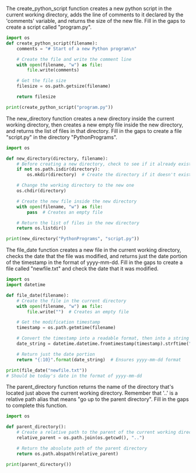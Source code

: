 The create_python_script function creates a new python script in the current working directory, adds the line of comments to it declared  by the 'comments' variable, and returns the size of the new file. 
Fill in the gaps to create a script called "program.py".

```python
import os
def create_python_script(filename):
    comments = "# Start of a new Python program\n"

    # Create the file and write the comment line
    with open(filename, "w") as file:
        file.write(comments)

    # Get the file size
    filesize = os.path.getsize(filename)

    return filesize

print(create_python_script("program.py"))
```
The new_directory function creates a new directory inside the current working directory, then creates a new empty file inside the new directory, and returns the list of files in that directory. Fill in the gaps to create a file "script.py" in the directory "PythonPrograms". 


```python
import os

def new_directory(directory, filename):
    # Before creating a new directory, check to see if it already exists
    if not os.path.isdir(directory):
        os.mkdir(directory)  # Create the directory if it doesn't exist

    # Change the working directory to the new one
    os.chdir(directory)

    # Create the new file inside the new directory
    with open(filename, "w") as file:
        pass  # Creates an empty file

    # Return the list of files in the new directory
    return os.listdir()

print(new_directory("PythonPrograms", "script.py"))

```
The file_date function creates a new file in the current working directory, checks the date that the file was modified, and returns just the date portion of the timestamp in the format of yyyy-mm-dd. Fill in the gaps to create a file called "newfile.txt" and check the date that it was modified.

```python
import os
import datetime

def file_date(filename):
    # Create the file in the current directory
    with open(filename, "w") as file:
        file.write("")  # Creates an empty file

    # Get the modification timestamp
    timestamp = os.path.getmtime(filename)

    # Convert the timestamp into a readable format, then into a string
    date_string = datetime.datetime.fromtimestamp(timestamp).strftime("%Y-%m-%d")

    # Return just the date portion
    return "{:10}".format(date_string)  # Ensures yyyy-mm-dd format

print(file_date("newfile.txt"))  
# Should be today's date in the format of yyyy-mm-dd

```
The parent_directory function returns the name of the directory that's located just above the current working directory. Remember that '..' is a relative path alias that means "go up to the parent directory". Fill in the gaps to complete this function.
```python
import os

def parent_directory():
    # Create a relative path to the parent of the current working directory
    relative_parent = os.path.join(os.getcwd(), "..")

    # Return the absolute path of the parent directory
    return os.path.abspath(relative_parent)

print(parent_directory())
```
